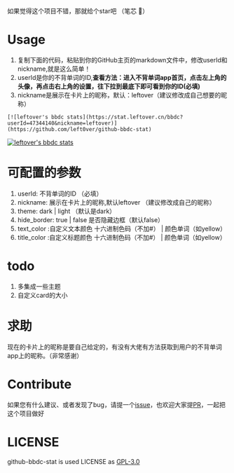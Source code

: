 如果觉得这个项目不错，那就给个star吧 （笔芯 🤞）
# Usage

1. 复制下面的代码，粘贴到你的GitHub主页的markdown文件中，修改userId和nickname,就是这么简单！
2. userId是你的不背单词的ID,**查看方法：进入不背单词app首页，点击左上角的头像，再点击右上角的设置，往下拉到最底下即可看到你的ID(必填)**
3. nickname是展示在卡片上的昵称，默认：leftover（建议修改成自己想要的昵称）


```
[![leftover's bbdc stats](https://stat.leftover.cn/bbdc?userId=47344140&nickname=leftover)](https://github.com/left0ver/github-bbdc-stat)

```

[![leftover's bbdc stats](https://stat.leftover.cn/bbdc?userId=47344140&nickname=leftover)](https://github.com/left0ver/github-bbdc-stat)

# 可配置的参数

1. userId: 不背单词的ID （必填）
2. nickname: 展示在卡片上的昵称,默认leftover （建议修改成自己的昵称）
3. theme: dark | light （默认是dark）
4. hide_border: true | false 是否隐藏边框（默认false）
5. text_color  :自定义文本颜色  十六进制色码（不加#） | 颜色单词（如yellow）
6. title_color :自定义标题颜色  十六进制色码（不加#） | 颜色单词（如yellow）

# todo

1. 多集成一些主题
2. 自定义card的大小

# 求助
现在的卡片上的昵称是要自己给定的，有没有大佬有方法获取到用户的不背单词app上的昵称。（非常感谢）
# Contribute

如果您有什么建议、或者发现了bug，请提一个[issue](https://github.com/left0ver/github-bbdc-stat/issues)，也欢迎大家提[PR](https://github.com/left0ver/github-bbdc-stat/pulls)，一起把这个项目做好

# LICENSE

github-bbdc-stat is used LICENSE  as [GPL-3.0](https://github.com/left0ver/github-bbdc-stat/blob/main/LICENSE)


